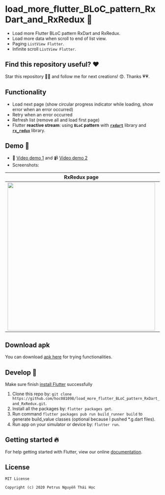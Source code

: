 # load_more_flutter_BLoC_pattern_RxDart_and_RxRedux 📱

- Load more Flutter BLoC pattern RxDart and RxRedux.
- Load more data when scroll to end of list view.
- Paging `ListView Flutter`.
- Infinite scroll `ListView Flutter`.

## Find this repository useful? ❤️

Star this repository 🌟🌟 and follow me for next creations! 😍. Thanks 💗💗.

## Functionality
-   Load next page (show circular progress indicator while loading, show error when an error occurred)
-   Retry when an error occurred
-   Refresh list (remove all and load first page)
-   Flutter **reactive stream**: using **`BLoC` pattern** with **[`rxdart`](https://pub.dev/packages/rxdart)** library and **[`rx_redux`](https://pub.dev/packages/rx_redux)** library.

## Demo 🎨

-   📀 [Video demo 1](https://www.youtube.com/watch?v=YPlFaYw3CCE) and 📹 [Video demo 2](https://youtu.be/BX8p-v1fffw)
-   Screenshots:

| RxRedux page |  Comics page | Simple BLoC page |  Home page  |
| ------------- | -------------  | ------------- | ------------- |
|<img src="https://github.com/hoc081098/hoc081098.github.io/blob/master/load_more/rx_redux_screen.gif?raw=true" width="480" > |<img src="https://github.com/hoc081098/hoc081098.github.io/blob/master/load_more/comics_page.gif?raw=true" width="480" > |<img src="https://github.com/hoc081098/hoc081098.github.io/blob/master/load_more/demo_simple_bloc_1.gif?raw=true" width="480">|  <img src="https://github.com/hoc081098/hoc081098.github.io/blob/master/load_more/demo.gif?raw=true" width="480" > |

## Download apk

You can download [apk here](https://github.com/hoc081098/hoc081098.github.io/blob/master/load_more/app-release.apk)
for trying functionalities.

## Develop 👏

Make sure finish [install Flutter](https://flutter.io/get-started/install/) successfully

1.  Clone this repo by: `git clone https://github.com/hoc081098/load_more_flutter_BLoC_pattern_RxDart_and_RxRedux.git`.
2.  Install all the packages by: `flutter packages get`.
3.  Run command `flutter packages pub run build_runner build` to generate build_value classes (optional because I pushed *.g.dart files).
4.  Run app on your simulator or device by: `flutter run`.

## Getting started 🔥

For help getting started with Flutter, view our online
[documentation](https://flutter.io/).

## License

    MIT License
    
    Copyright (c) 2020 Petrus Nguyễn Thái Học
